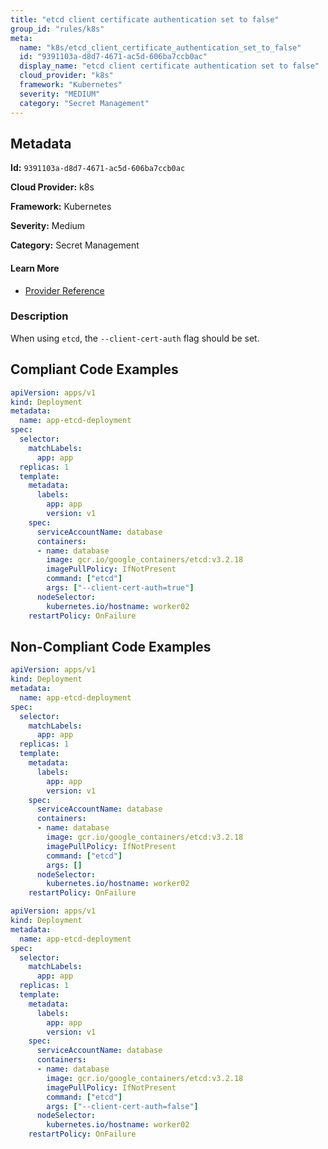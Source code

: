 ```yaml
---
title: "etcd client certificate authentication set to false"
group_id: "rules/k8s"
meta:
  name: "k8s/etcd_client_certificate_authentication_set_to_false"
  id: "9391103a-d8d7-4671-ac5d-606ba7ccb0ac"
  display_name: "etcd client certificate authentication set to false"
  cloud_provider: "k8s"
  framework: "Kubernetes"
  severity: "MEDIUM"
  category: "Secret Management"
---
```

## Metadata

**Id:** `9391103a-d8d7-4671-ac5d-606ba7ccb0ac`

**Cloud Provider:** k8s

**Framework:** Kubernetes

**Severity:** Medium

**Category:** Secret Management

#### Learn More

 - [Provider Reference](https://etcd.io/docs/v3.4/op-guide/security/)

### Description

 When using `etcd`, the `--client-cert-auth` flag should be set.


## Compliant Code Examples
```yaml
apiVersion: apps/v1
kind: Deployment
metadata:
  name: app-etcd-deployment
spec:
  selector:
    matchLabels:
      app: app
  replicas: 1
  template:
    metadata:
      labels:
        app: app
        version: v1
    spec:
      serviceAccountName: database
      containers:
      - name: database
        image: gcr.io/google_containers/etcd:v3.2.18
        imagePullPolicy: IfNotPresent
        command: ["etcd"]
        args: ["--client-cert-auth=true"]
      nodeSelector:
        kubernetes.io/hostname: worker02  
    restartPolicy: OnFailure

```
## Non-Compliant Code Examples
```yaml
apiVersion: apps/v1
kind: Deployment
metadata:
  name: app-etcd-deployment
spec:
  selector:
    matchLabels:
      app: app
  replicas: 1
  template:
    metadata:
      labels:
        app: app
        version: v1
    spec:
      serviceAccountName: database
      containers:
      - name: database
        image: gcr.io/google_containers/etcd:v3.2.18
        imagePullPolicy: IfNotPresent
        command: ["etcd"]
        args: []
      nodeSelector:
        kubernetes.io/hostname: worker02  
    restartPolicy: OnFailure

```

```yaml
apiVersion: apps/v1
kind: Deployment
metadata:
  name: app-etcd-deployment
spec:
  selector:
    matchLabels:
      app: app
  replicas: 1
  template:
    metadata:
      labels:
        app: app
        version: v1
    spec:
      serviceAccountName: database
      containers:
      - name: database
        image: gcr.io/google_containers/etcd:v3.2.18
        imagePullPolicy: IfNotPresent
        command: ["etcd"]
        args: ["--client-cert-auth=false"]
      nodeSelector:
        kubernetes.io/hostname: worker02  
    restartPolicy: OnFailure

```